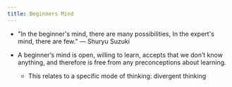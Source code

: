 ```yaml
---
title: Beginners Mind
---
```


- "In the beginner's mind, there are many possibilities, In the expert's mind, there are few." — Shuryu Suzuki

- A beginner’s mind is open, willing to learn, accepts that we don’t know anything, and therefore is free from any preconceptions about learning.
	- This relates to a specific mode of thinking: divergent thinking
